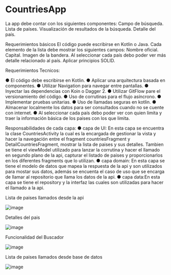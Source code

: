 # CountriesApp

La app debe contar con los siguientes componentes:
Campo de búsqueda.
Lista de países.
Visualización de resultados de la búsqueda.
Detalle del país.


Requerimientos básicos
El código puede escribirse en Kotlin o Java.
Cada elemento de la lista debe mostrar los siguientes campos: 
Nombre oficial.
Capital.
Imagen de la bandera.
Al seleccionar cada país debo poder ver más detalle relacionado al país.
Aplicar principios SOLID.


Requerimientos Tecnicos:

● El código debe escribirse en Kotlin.
● Aplicar una arquitectura basada en componentes.
● Utilizar Navigation para navegar entre pantallas.
● Inyectar las dependencias con Koin o Dagger 2.
● Utilizar GitFlow pare el versionamiento del código.
● Uso de corrutinas para el flujo asíncrono.
● Implementar pruebas unitarias.
● Uso de llamadas seguras en kotlin.
● Almacenar localmente los datos para ser consultados cuando no se cuente con internet.
● Al seleccionar cada país debo poder ver con quien limita y traer la información básica de los paises con los que limita.

Responsabilidades de cada capa:
● capa de UI: En esta capa se encuentra la clase CountriesActivity la cual es la encargada de gestionar la vista y hacer la navegación entre el fragment countriesFragment y DetailCountriesFragment, mostrar la lista de paises y sus detalles.
Tambien se tiene el viewModel utilizado para lanzar la corrutina y hacer el llamado en segundo plano de la api, capturar el listado de paises y proporcionarlos en los diferentes fragments que lo utilizan.
● capa domain: En esta capa se tiene el modelo de datos que mapea la respuesta de la api y son utilizados para mostar sus datos, además se encuenta el caso de uso que se encarga de llamar al repositorio que llama los datos de la api.
● capa data:En esta capa se tiene el repository y la interfaz las cuales son utilizadas para hacer el llamado a la api.


Lista de paises llamados desde la api 

![image](https://user-images.githubusercontent.com/93236919/198848403-ebc46237-5191-4b67-9310-8d87010332a6.png)


Detalles del pais

![image](https://user-images.githubusercontent.com/93236919/198850878-d811f442-af0c-49fc-a0a3-b75a6f107de7.png)

Funcionalidad del Buscador

![image](https://user-images.githubusercontent.com/93236919/198848422-2ad396c7-ef62-4f21-b617-ad3656346ce3.png)

Lista de paises llamados desde base de datos

![image](https://user-images.githubusercontent.com/93236919/198850601-bd307699-2978-4d43-ad55-6b9b4b9630e2.png)
